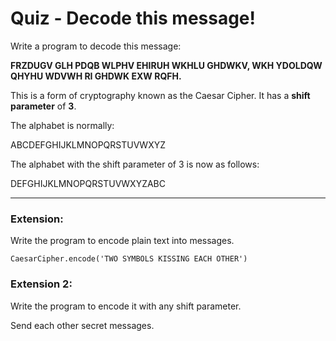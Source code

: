 # Quiz - Decode this message!

Write a program to decode this message:

**FRZDUGV GLH PDQB WLPHV EHIRUH WKHLU GHDWKV, WKH YDOLDQW QHYHU WDVWH RI GHDWK
EXW RQFH.**

This is a form of cryptography known as the Caesar Cipher. It has a **shift parameter** of **3**.

The alphabet is normally:

ABCDEFGHIJKLMNOPQRSTUVWXYZ

The alphabet with the shift parameter of 3 is now as follows:

DEFGHIJKLMNOPQRSTUVWXYZABC



---
### Extension:

Write the program to encode plain text into messages.
```
CaesarCipher.encode('TWO SYMBOLS KISSING EACH OTHER')
```

### Extension 2:

Write the program to encode it with any shift parameter.

Send each other secret messages.